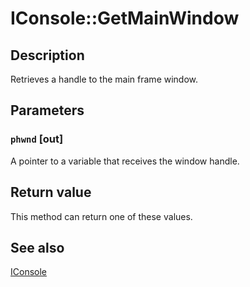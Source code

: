 # IConsole::GetMainWindow

## Description

Retrieves a handle to the main frame window.

## Parameters

### `phwnd` [out]

A pointer to a variable that receives the window handle.

## Return value

This method can return one of these values.

## See also

[IConsole](https://learn.microsoft.com/windows/desktop/api/mmc/nn-mmc-iconsole)